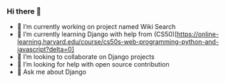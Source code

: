 ### Hi there 👋

<!--
**venish-prabhu/venish-prabhu** is a ✨ _special_ ✨ repository because its `README.md` (this file) appears on your GitHub profile.

Here are some ideas to get you started:

- 🔭 I’m currently working on ...
- 🌱 I’m currently learning ...
- 👯 I’m looking to collaborate on ...
- 🤔 I’m looking for help with ...
- 💬 Ask me about ...
- 📫 How to reach me: ...
- 😄 Pronouns: ...
- ⚡ Fun fact: ...
-->

- 🔭 I’m currently working on project named Wiki Search
- 🌱 I’m currently learning Django with help from (CS50)[https://online-learning.harvard.edu/course/cs50s-web-programming-python-and-javascript?delta=0]
- 👯 I’m looking to collaborate on Django projects
- 🤔 I’m looking for help with open source contribution
- 💬 Ask me about Django
